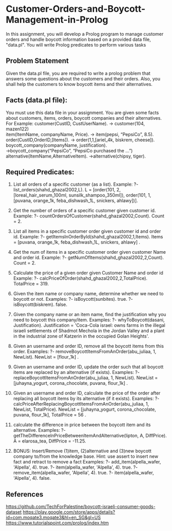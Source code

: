 # Customer-Orders-and-Boycott-Management-in-Prolog
In this assignment, you will develop a Prolog program to manage customer orders and handle boycott information based on a provided data file, "data.pl". You will write Prolog predicates to perform various tasks


## Problem Statement
Given the data.pl file, you are required to write a prolog problem that answers some questions
about the customers and their orders. Also, you shall help the customers to know boycott items
and their alternatives.
## Facts (data.pl file):
You must use this data file in your assignment. You are given some facts about customers,
items, orders, boycott companies and their alternatives. For Example:
customer(CustID, CustUserName).
→ customer(104, mazen122)<br>
item(ItemName, companyName, Price).
→ item(pepsi, “PepsiCo”, 8.5).<br>
order(CustID,OrderID,[Items]).
→ order(1,1,[ariel_4k, biskrem, cheese]).<br>
boycott_company(companyName, justification).
→boycott_company(“PepsiCo”, “PepsiCo purchased the ...”)<br>
alternative(ItemName,AlternativeItem).
→alternative(chipsy, tiger).

## Required Predicates:

1.  List all orders of a specific customer (as a list).
Example:
?- list_orders(shahd_ghazal2002,L).
L = [order(101, 2, [loreal_hair_serum_100ml, sunsilk_shampoo_350ml]), order(101, 1,
[puvana, orange_1k, feba_dishwash_1L, snickers, ahlawy])].

2.  Get the number of orders of a specific customer given customer id.
Example:
?- countOrdersOfCustomer(shahd_ghazal2002,Count).
Count = 2.

3.  List all items in a specific customer order given customer id and
order id.
Example:
?- getItemsInOrderById(shahd_ghazal2002,1,Items).
Items = [puvana, orange_1k, feba_dishwash_1L, snickers, ahlawy] .

4.  Get the num of items in a specific customer order given customer
Name and order id.
Example:
?- getNumOfItems(shahd_ghazal2002,2,Count).
Count = 2.

5.  Calculate the price of a given order given Customer Name and order id
Example:
?- calcPriceOfOrder(shahd_ghazal2002,2,TotalPrice).
TotalPrice = 319.

6.  Given the item name or company name, determine whether we need
to boycott or not.
Examples:
?- isBoycott(sunbites).
true.
?- isBoycott(biskrem).
false.

7.  Given the company name or an item name, find the justification why
you need to boycott this company/item.
Examples:
?- whyToBoycott(dasani, Justification).
Justification = 'Coca-Cola israel: owns farms in the illegal israeli settlements of Shadmot
Mechola in the Jordan Valley and a plant in the industrial zone of Katzerin in the occupied
Golan Heights'.

8.  Given an username and order ID, remove all the boycott items from
this order.
Examples:
?- removeBoycottItemsFromAnOrder(abu_juliaa, 1, NewList).
NewList = [flour_1k] .

9.  Given an username and order ID, update the order such that all
boycott items are replaced by an alternative (if exists).
Examples:
?- replaceBoycottItemsFromAnOrder(abu_juliaa, 1, NewList).
NewList = [juhayna_yogurt, corona_chocolate, puvana, flour_1k] .

10.  Given an username and order ID, calculate the price of the order after
replacing all boycott items by its alternative (if it exists).
Examples:
?- calcPriceAfterReplacingBoycottItemsFromAnOrder(abu_juliaa, 1, NewList, TotalPrice).
NewList = [juhayna_yogurt, corona_chocolate, puvana, flour_1k],
TotalPrice = 56 .

11.  calculate the difference in price between the boycott item and its
alternative.
Examples:
?- getTheDifferenceInPriceBetweenItemAndAlternative(lipton, A, DiffPrice).
A = elarosa_tea,
DiffPrice = -11.25.

12.  BONUS: Insert/Remove (1)item, (2)alternative and (3)new boycott
company to/from the knowledge base. Hint: use assert to insert new fact and
retract to remove a fact
Examples:
?- add_item(alpella_wafer, 'Alpella', 4).
true.
?- item(alpella_wafer, 'Alpella', 4).
true.
?- remove_item(alpella_wafer, 'Alpella', 4).
true.
?- item(alpella_wafer, 'Alpella', 4).
false.

## References
https://github.com/TechForPalestine/boycott-israeli-consumer-goods-dataset
https://play.google.com/store/apps/details?id=com.moqate3.moqate3&hl=en_SG&gl=US
https://www.tutorialspoint.com/prolog/index.htm
